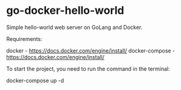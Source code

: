 # go-docker-hello-world
Simple hello-world web server on GoLang and Docker.

Requirements:

docker - https://docs.docker.com/engine/install/
docker-compose - https://docs.docker.com/engine/install/

To start the project, you need to run the command in the terminal:

docker-compose up -d
